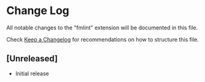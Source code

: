 # Change Log

All notable changes to the "fmlint" extension will be documented in this file.

Check [Keep a Changelog](http://keepachangelog.com/) for recommendations on how to structure this file.

## [Unreleased]

- Initial release